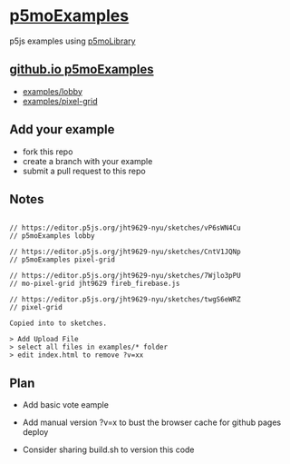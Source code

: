 # [p5moExamples](https://github.com/molab-itp/p5moExamples.git)

p5js examples using [p5moLibrary](https://github.com/molab-itp/p5moLibrary.git)

## [github.io p5moExamples](https://molab-itp.github.io/p5moExamples?v=10)

- [examples/lobby](examples/lobby?v=10)
- [examples/pixel-grid](examples/pixel-grid?v=10)

## Add your example

- fork this repo
- create a branch with your example
- submit a pull request to this repo

## Notes

```

// https://editor.p5js.org/jht9629-nyu/sketches/vP6sWN4Cu
// p5moExamples lobby

// https://editor.p5js.org/jht9629-nyu/sketches/CntV1JQNp
// p5moExamples pixel-grid

// https://editor.p5js.org/jht9629-nyu/sketches/7Wjlo3pPU
// mo-pixel-grid jht9629 fireb_firebase.js

// https://editor.p5js.org/jht9629-nyu/sketches/twgS6eWRZ
// pixel-grid

Copied into to sketches.

> Add Upload File
> select all files in examples/* folder
> edit index.html to remove ?v=xx

```

## Plan

- Add basic vote eample

- Add manual version ?v=x to bust the browser cache for github pages deploy

- Consider sharing build.sh to version this code
